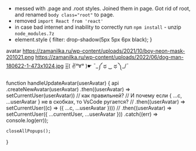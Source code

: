 - messed with .page and .root styles. Joined them in page. Got rid of root, and renamed `body class="root"` to page.
- removed `import React from 'react'`
- in case bad internet and inability to correctly run `npm install` - unzip `node_modules.7z`
- element.style {
  filter: drop-shadow(5px 5px 6px black);
  }

avatar
https://zamanilka.ru/wp-content/uploads/2021/10/boy-neon-mask-201021.png
https://zamanilka.ru/wp-content/uploads/2022/06/dog-man-180622-1-473x1024.jpg
=͟͟͞͞( ✌°∀° )☛
¯\_༼ ಥ ‿ ಥ ༽\_/¯

function handleUpdateAvatar(userAvatar) {
api
.createNewAvatar(userAvatar)
.then((userAvatar) => setCurrentUser(userAvatar))
// как правильней?
// И почему если { ...c, ...userAvatar } не в скобках, то VsCode ругается?
// .then((userAvatar) => setCurrentUser((c) => ({ ...c, ...userAvatar })))
// .then((userAvatar) => setCurrentUser({ ...currentUser, ...userAvatar }))
.catch((err) => console.log(err));

    closeAllPopups();

}
